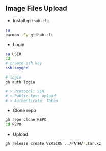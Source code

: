 Image Files Upload
---
- Install `github-cli`
```sh
su
pacman -Sy github-cli
```

- Login
```sh
su USER
cd
# create ssh key
ssh-keygen

# login
gh auth login

# > Protocol: SSH
# > Public key: upload
# > Authenticate: Token
```

- Clone repo
```sh
gh repo clone REPO
cd REPO
```

- Upload
```sh
gh release create VERSION ../PATH/*.tar.xz
```
